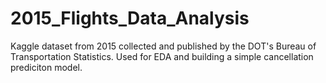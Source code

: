 # 2015_Flights_Data_Analysis
Kaggle dataset from 2015 collected and published by the DOT's Bureau of Transportation Statistics. Used for EDA and building a simple cancellation prediciton model.
